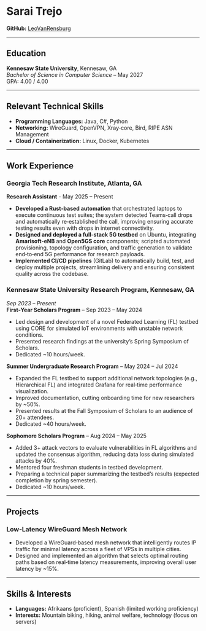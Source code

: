 
# Sarai Trejo
**GitHub:** [LeoVanRensburg](https://github.com/LeoVanRensburg)

---  
## Education
**Kennesaw State University**, Kennesaw, GA  
*Bachelor of Science in Computer Science* – May 2027  
GPA: 4.00 / 4.00

---  
## Relevant Technical Skills
- **Programming Languages:** Java, C#, Python
- **Networking:** WireGuard, OpenVPN, Xray‑core, Bird, RIPE ASN Management
- **Cloud / Containerization:** Linux, Docker, Kubernetes
---  
## Work Experience
### Georgia Tech Research Institute, Atlanta, GA
**Research Assistant** - May 2025 – Present
- **Developed a Rust‑based automation** that orchestrated laptops to execute continuous test suites; the system detected Teams‑call drops and automatically re‑established the call, improving ensuring accurate testing results even with drops in internet connectivity.
- **Designed and deployed a full‑stack 5G testbed** on Ubuntu, integrating **Amarisoft‑eNB** and **Open5GS core** components; scripted automated provisioning, topology configuration, and traffic generation to validate end‑to‑end 5G performance for research payloads.
- **Implemented CI/CD pipelines** (GitLab) to automatically build, test, and deploy multiple projects, streamlining delivery and ensuring consistent quality across the codebase.

### Kennesaw State University Research Program, Kennesaw, GA
*Sep 2023 – Present*  
**First‑Year Scholars Program** – Sep 2023 – May 2024
- Led design and development of a novel Federated Learning (FL) testbed using CORE for simulated IoT environments with unstable network conditions.
- Presented research findings at the university’s Spring Symposium of Scholars.
- Dedicated ~10 hours/week.

**Summer Undergraduate Research Program** – May 2024 – Jul 2024
- Expanded the FL testbed to support additional network topologies (e.g., Hierarchical FL) and integrated Grafana for real‑time performance visualization.
- Improved documentation, cutting onboarding time for new researchers by ~50%.
- Presented results at the Fall Symposium of Scholars to an audience of 20+ attendees.
- Dedicated ~40 hours/week.

**Sophomore Scholars Program** – Aug  2024 – May 2025
- Added 3+ attack vectors to evaluate vulnerabilities in FL algorithms and updated the consensus algorithm, reducing data loss during simulated attacks by 40%.
- Mentored four freshman students in testbed development.
- Preparing a technical paper summarizing the testbed’s results (expected completion by spring semester).
- Dedicated ~10 hours/week.

---  
## Projects
### Low‑Latency WireGuard Mesh Network
- Developed a WireGuard‑based mesh network that intelligently routes IP traffic for minimal latency across a fleet of VPSs in multiple cities.
- Designed and implemented an algorithm that selects optimal routing paths based on real‑time latency measurements, improving overall user latency by ~15%.

---  
## Skills & Interests
- **Languages:** Afrikaans (proficient), Spanish (limited working proficiency)
- **Interests:** Mountain biking, hiking, animal welfare, technology (focus on servers)
 